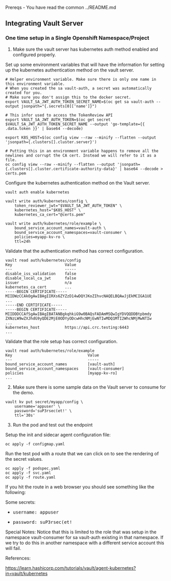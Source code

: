 Prereqs - You have read the common ../README.md
## Integrating Vault Server


### One time setup in a Single Openshift Namespace/Project
1. Make sure the vault server has kubernetes auth method enabled and configured properly.


Set up some environment variables that will have the information for setting up the kubernetes authentication method
on the vault server.

```
# Helper environment variable. Make sure there is only one name in this environment variable.
# When you created the sa vault-auth, a secret was automatically created for you. 
# Make sure you don't assign this to the docker secret.
export VAULT_SA_JWT_AUTH_TOKEN_SECRET_NAME=$(oc get sa vault-auth --output jsonpath="{.secrets[0]['name']}")

# This infor used to access the TokenReview API
export VAULT_SA_JWT_AUTH_TOKEN=$(oc get secret $VAULT_SA_JWT_AUTH_TOKEN_SECRET_NAME --output 'go-template={{ .data.token }}' | base64 --decode)

export K8S_HOST=$(oc config view --raw --minify --flatten --output 'jsonpath={.clusters[].cluster.server}')

# Putting this in an environment variable happens to remove all the newlines and corrupt the CA cert. Instead we will refer to it as a file.
oc config view --raw --minify --flatten --output 'jsonpath={.clusters[].cluster.certificate-authority-data}' | base64 --decode > certs.pem
```

Configure the kubernetes authentication method on the Vault server. 

```
vault auth enable kubernetes

vault write auth/kubernetes/config \
    token_reviewer_jwt="$VAULT_SA_JWT_AUTH_TOKEN" \
    kubernetes_host="$K8S_HOST" \
    kubernetes_ca_cert="@certs.pem"

vault write auth/kubernetes/role/example \
    bound_service_account_names=vault-auth \
    bound_service_account_namespaces=vault-consumer \
    policies=myapp-kv-ro \
    ttl=24h
```



Validate that the authentication method has correct configuration.
```
vault read auth/kubernetes/config
Key                       Value
---                       -----
disable_iss_validation    false
disable_local_ca_jwt      false
issuer                    n/a
kubernetes_ca_cert        ...
-----BEGIN CERTIFICATE-----
MIIDWzCCAkOgAwIBAgIIRXs6ZYZzD14wDQYJKoZIhvcNAQELBQAwJjEkMCIGA1UE
...
-----END CERTIFICATE-----
-----BEGIN CERTIFICATE-----
MIIDDDCCAfSgAwIBAgIBATANBgkqhkiG9w0BAQsFADAmMSQwIgYDVQQDDBtpbmdy
ZXNzLW9wZXJhdG9yQDE2MjE0ODYyODcwHhcNMjEwNTIwMDQ1MTI2WhcNMjMwNTIw
...
kubernetes_host           https://api.crc.testing:6443
...
```

Validate that the role setup has correct configuration.
```
vault read auth/kubernetes/role/example
Key                                 Value
---                                 -----
bound_service_account_names         [vault-auth]
bound_service_account_namespaces    [vault-consumer]
policies                            [myapp-kv-ro]
...
```

2. Make sure there is some sample data on the Vault server to consume for the demo.

```
vault kv put secret/myapp/config \
    username='appuser' \
    password='suP3rsec(et!' \
    ttl='30s'
```


3. Run the pod and test out the endpoint

Setup the init and sidecar agent configuration file:
```
oc apply -f configmap.yaml
```

Run the test pod with a route that we can click on to see the rendering of the secret values.
```
oc apply -f podspec.yaml
oc apply -f svc.yaml
oc apply -f route.yaml
```

If you hit the route in a web browser you should see something like the following:

<html>
    <body>
        <p>Some secrets:</p>
        <ul>
        <li><pre>username: appuser</pre></li>
        <li><pre>password: suP3rsec(et!</pre></li>
        </ul>
    </body>
</html>


Special Notes:
Notice that this is limited to the role that was setup in the namespace vault-consumer for sa vault-auth existing in that namespace. If we try to do this in another namespace with a different service account this will fail.



References:

https://learn.hashicorp.com/tutorials/vault/agent-kubernetes?in=vault/kubernetes